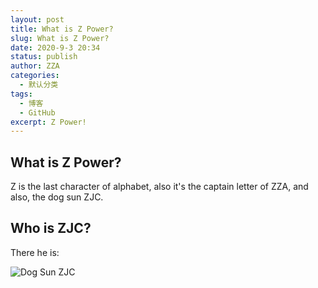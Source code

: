 ```yaml
---
layout: post
title: What is Z Power?
slug: What is Z Power?
date: 2020-9-3 20:34
status: publish
author: ZZA
categories: 
  - 默认分类
tags: 
  - 博客
  - GitHub
excerpt: Z Power!
---
```


## What is Z Power?

Z is the last character of alphabet, also it's the captain letter of ZZA, and also, the dog sun ZJC.

## Who is ZJC?

There he is:

![Dog Sun ZJC](https://i.loli.net/2020/09/03/uIKn5Dmp2Bil9Z3.jpg)

